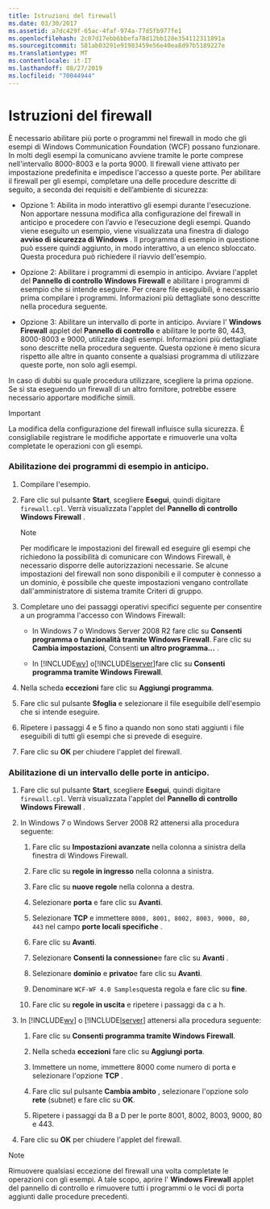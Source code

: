 ```yaml
---
title: Istruzioni del firewall
ms.date: 03/30/2017
ms.assetid: a7dc429f-65ac-4faf-974a-77d5fb977fe1
ms.openlocfilehash: 2c07d17ebb6bbefa78d12bb128e354112311891a
ms.sourcegitcommit: 581ab03291e91983459e56e40ea8d97b5189227e
ms.translationtype: MT
ms.contentlocale: it-IT
ms.lasthandoff: 08/27/2019
ms.locfileid: "70044944"
---
```

# <a name="firewall-instructions"></a>Istruzioni del firewall
È necessario abilitare più porte o programmi nel firewall in modo che gli esempi di Windows Communication Foundation (WCF) possano funzionare. In molti degli esempi la comunicano avviene tramite le porte comprese nell'intervallo 8000-8003 e la porta 9000. Il firewall viene attivato per impostazione predefinita e impedisce l'accesso a queste porte. Per abilitare il firewall per gli esempi, completare una delle procedure descritte di seguito, a seconda dei requisiti e dell’ambiente di sicurezza:  
  
- Opzione 1: Abilita in modo interattivo gli esempi durante l'esecuzione. Non apportare nessuna modifica alla configurazione del firewall in anticipo e procedere con l’avvio e l’esecuzione degli esempi. Quando viene eseguito un esempio, viene visualizzata una finestra di dialogo **avviso di sicurezza di Windows** . Il programma di esempio in questione può essere quindi aggiunto, in modo interattivo, a un elenco sbloccato. Questa procedura può richiedere il riavvio dell'esempio.  
  
- Opzione 2: Abilitare i programmi di esempio in anticipo. Avviare l'applet del **Pannello di controllo Windows Firewall** e abilitare i programmi di esempio che si intende eseguire. Per creare file eseguibili, è necessario prima compilare i programmi. Informazioni più dettagliate sono descritte nella procedura seguente.  
  
- Opzione 3: Abilitare un intervallo di porte in anticipo. Avviare l' **Windows Firewall** applet del **Pannello di controllo** e abilitare le porte 80, 443, 8000-8003 e 9000, utilizzate dagli esempi. Informazioni più dettagliate sono descritte nella procedura seguente. Questa opzione è meno sicura rispetto alle altre in quanto consente a qualsiasi programma di utilizzare queste porte, non solo agli esempi.  
  
 In caso di dubbi su quale procedura utilizzare, scegliere la prima opzione. Se si sta eseguendo un firewall di un altro fornitore, potrebbe essere necessario apportare modifiche simili.  
  
> [!IMPORTANT]
> La modifica della configurazione del firewall influisce sulla sicurezza. È consigliabile registrare le modifiche apportate e rimuoverle una volta completate le operazioni con gli esempi.  
  
### <a name="to-enable-samples-programs-in-advance"></a>Abilitazione dei programmi di esempio in anticipo.  
  
1. Compilare l'esempio.  
  
2. Fare clic sul pulsante **Start**, scegliere **Esegui**, quindi digitare `firewall.cpl`. Verrà visualizzata l'applet del **Pannello di controllo Windows Firewall** .  
  
    > [!NOTE]
    > Per modificare le impostazioni del firewall ed eseguire gli esempi che richiedono la possibilità di comunicare con Windows Firewall, è necessario disporre delle autorizzazioni necessarie. Se alcune impostazioni del firewall non sono disponibili e il computer è connesso a un dominio, è possibile che queste impostazioni vengano controllate dall'amministratore di sistema tramite Criteri di gruppo.  
  
3. Completare uno dei passaggi operativi specifici seguente per consentire a un programma l'accesso con Windows Firewall:  
  
    - In Windows 7 o Windows Server 2008 R2 fare clic su **Consenti programma o funzionalità tramite Windows Firewall**. Fare clic su **Cambia impostazioni**, Consenti **un altro programma...** .  
  
    - In [!INCLUDE[wv](../../../../includes/wv-md.md)] o[!INCLUDE[lserver](../../../../includes/lserver-md.md)]fare clic su **Consenti programma tramite Windows Firewall**.  
  
4. Nella scheda **eccezioni** fare clic su **Aggiungi programma**.  
  
5. Fare clic sul pulsante **Sfoglia** e selezionare il file eseguibile dell'esempio che si intende eseguire.  
  
6. Ripetere i passaggi 4 e 5 fino a quando non sono stati aggiunti i file eseguibili di tutti gli esempi che si prevede di eseguire.  
  
7. Fare clic su **OK** per chiudere l'applet del firewall.  
  
### <a name="to-enable-a-port-range-in-advance"></a>Abilitazione di un intervallo delle porte in anticipo.  
  
1. Fare clic sul pulsante **Start**, scegliere **Esegui**, quindi digitare `firewall.cpl`. Verrà visualizzata l'applet del **Pannello di controllo Windows Firewall** .  
  
2. In Windows 7 o Windows Server 2008 R2 attenersi alla procedura seguente:  
  
    1. Fare clic su **Impostazioni avanzate** nella colonna a sinistra della finestra di Windows Firewall.  
  
    2. Fare clic su **regole in ingresso** nella colonna a sinistra.  
  
    3. Fare clic su **nuove regole** nella colonna a destra.  
  
    4. Selezionare **porta** e fare clic su **Avanti**.  
  
    5. Selezionare **TCP** e immettere `8000, 8001, 8002, 8003, 9000, 80, 443` nel campo **porte locali specifiche** .  
  
    6. Fare clic su **Avanti**.  
  
    7. Selezionare **Consenti la connessione**e fare clic su **Avanti** .  
  
    8. Selezionare **dominio** e **privato**e fare clic su **Avanti**.  
  
    9. Denominare `WCF-WF 4.0 Samples`questa regola e fare clic su **fine**.  
  
    10. Fare clic su **regole in uscita** e ripetere i passaggi da c a h.  
  
3. In [!INCLUDE[wv](../../../../includes/wv-md.md)] o [!INCLUDE[lserver](../../../../includes/lserver-md.md)] attenersi alla procedura seguente:  
  
    1. Fare clic su **Consenti programma tramite Windows Firewall**.  
  
    2. Nella scheda **eccezioni** fare clic su **Aggiungi porta**.  
  
    3. Immettere un nome, immettere 8000 come numero di porta e selezionare l'opzione **TCP** .  
  
    4. Fare clic sul pulsante **Cambia ambito** , selezionare l'opzione solo **rete** (subnet) e fare clic su **OK**.  
  
    5. Ripetere i passaggi da B a D per le porte 8001, 8002, 8003, 9000, 80 e 443.  
  
4. Fare clic su **OK** per chiudere l'applet del firewall.  
  
> [!NOTE]
> Rimuovere qualsiasi eccezione del firewall una volta completate le operazioni con gli esempi. A tale scopo, aprire l' **Windows Firewall** applet del pannello di controllo e rimuovere tutti i programmi o le voci di porta aggiunti dalle procedure precedenti.
